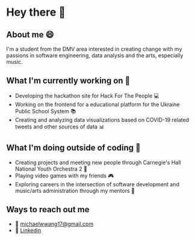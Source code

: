 # Hey there 👋

## About me 😄
I'm a student from the DMV area interested in creating change with my passions in software engineering, data analysis and the arts, especially music. 

## What I'm currently working on 🔭
- Developing the hackathon site for Hack For The People 💻
- Working on the frontend for a educational platform for the Ukraine Public School System 📚
- Creating and analyzing data visualizations based on COVID-19 related tweets and other sources of data 📊

## What I'm doing outside of coding 🌱
- Creating projects and meeting new people through Carnegie's Hall National Youth Orchestra 2 🎵
- Playing video games with my friends 🎮
- Exploring careers in the intersection of software development and music/arts administration through my mentors 🌟

## Ways to reach out me 
- 📧 michaelwwang17@gmail.com
- 💼 [Linkedin](https://www.linkedin.com/in/michael-wang-0327209a/)

